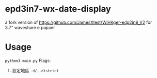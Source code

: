# epd3in7-wx-date-display

a fork version of https://github.com/JamesXtest/WiHKger-edp2in9_V2 for 3.7" waveshare e papaer

# Usage
```python3 main.py```
Flags:
  1. 設定地區 ```-d/--district```

